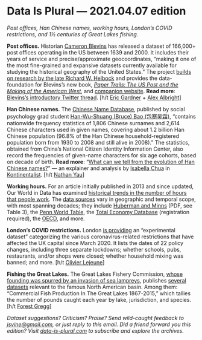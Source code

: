 Data Is Plural — 2021.04.07 edition
===================================

*Post offices, Han Chinese names, working hours, London’s COVID restrictions, and 1½ centuries of Great Lakes fishing.*


__Post offices.__ Historian [Cameron Blevins](https://www.cameronblevins.org/) has released a dataset of 166,000+ post offices operating in the US between 1639 and 2000. It includes their years of service and precise/approximate geocoordinates, “making it one of the most fine-grained and expansive datasets currently available for studying the historical geography of the United States.” The project [builds on research by the late Richard W. Helbock](https://cblevins.github.io/us-post-offices/data-biography/) and provides the data-foundation for Blevins’s new book, [*Paper Trails: The US Post and the Making of the American West*](https://www.cameronblevins.org/paper-trails/), and [companion website](https://gossamernetwork.com/). __Read more__: [Blevins’s introductory Twitter thread](https://twitter.com/historying/status/1377336343676608513). [h/t [Eric Gardner](https://www.linkedin.com/in/eric-gardner-0531aa9/) + [Alex Albright](https://scholar.harvard.edu/apalbright)]


__Han Chinese names.__ The [Chinese Name Database](https://github.com/psychbruce/ChineseNames), published by social psychology grad student [Han-Wu-Shuang (Bruce) Bao (包寒吴霜)](https://psychbruce.github.io/), “contains nationwide frequency statistics of 1,806 Chinese surnames and 2,614 Chinese characters used in given names, covering about 1.2 billion Han Chinese population (96.8% of the Han Chinese household-registered population born from 1930 to 2008 and still alive in 2008).” The statistics, obtained from China’s National Citizen Identity Information Center, also record the frequencies of given-name characters for six age cohorts, based on decade of birth. __Read more__: “[What can we tell from the evolution of Han Chinese names?](https://kontinentalist.com/stories/a-cultural-history-of-han-chinese-names-for-girls-and-boys-in-china)” — an explainer and analysis by [Isabella Chua](https://twitter.com/patcheez94) in [Kontinentalist](https://kontinentalist.com/about). [h/t [Nathan Yau](https://flowingdata.com/2021/03/16/evolution-of-chinese-names/)]


__Working hours.__ For an article initially published in 2013 and since updated, Our World in Data has examined [historical trends in the number of hours that people work](https://ourworldindata.org/working-hours). The [data sources](https://ourworldindata.org/working-hours#data-sources) vary in geographic and temporal scope, with most spanning decades; they include [Huberman and Minns](https://personal.lse.ac.uk/minns/Huberman_Minns_EEH_2007.pdf) (PDF, see Table 3), the [Penn World Table](https://www.rug.nl/ggdc/productivity/pwt/), the [Total Economy Database](https://conference-board.org/data/economydatabase) (registration required), the [OECD](https://stats.oecd.org/Index.aspx?DataSetCode=ANHRS), and more. 


__London’s COVID restrictions.__ London [is providing](https://data.london.gov.uk/dataset/covid-19-restrictions-timeseries) an “experimental dataset” categorizing the various coronavirus-related restrictions that have affected the UK capital since March 2020. It lists the dates of 22 policy changes, including three separate lockdowns; whether schools, pubs, restaurants, and/or shops were closed; whether household mixing was banned; and more. [h/t [Olivier Lejeune](https://dataisthenewoil.substack.com/p/data-is-the-new-oil-01042021-update)]


__Fishing the Great Lakes.__ The Great Lakes Fishery Commission, [whose founding was spurred by an invasion of sea lampreys](http://www.glfc.org/about.php), publishes [several datasets](http://www.glfc.org/great-lakes-databases.php) relevant to the famous North American basin. Among them: “Commercial Fish Production In The Great Lakes 1867-2015,” which tallies the number of pounds caught each year by lake, jurisdiction, and species. [h/t [Forest Gregg](https://twitter.com/forestgregg/status/1375444473371635714)]


*Dataset suggestions? Criticism? Praise? Send wild-caught feedback to jsvine@gmail.com, or just reply to this email. Did a friend forward you this edition? Visit [data-is-plural.com](https://www.data-is-plural.com) to subscribe and explore the archives.*
